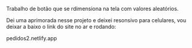 Trabalho de botão que se rdimensiona na tela com valores aleatórios.

Dei uma aprimorada nesse projeto e deixei resonsivo para celulares, vou deixar a baixo o link do site no ar e rodando:

pedidos2.netlify.app
